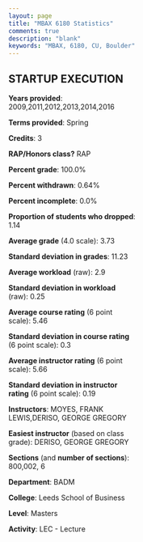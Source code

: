 ```yaml
---
layout: page
title: "MBAX 6180 Statistics"
comments: true
description: "blank"
keywords: "MBAX, 6180, CU, Boulder"
--- 
```

<head>
<script src="https://ajax.googleapis.com/ajax/libs/jquery/2.1.3/jquery.min.js"></script>
<script src="https://dl.dropboxusercontent.com/s/pc42nxpaw1ea4o9/highcharts.js?dl=0"></script>
<!-- <script src="../assets/js/highcharts.js"></script> -->
<style type="text/css">@font-face {
	font-family: "Bebas Neue";
	src: url(https://www.filehosting.org/file/details/544349/BebasNeue%20Regular.otf) format("opentype");
	}
	h1.Bebas { 
		font-family: "Bebas Neue", Verdana, Tahoma;
	}
</style>
</head>
<body>
	<div id="container" style="float: right; width: 45%; height: 88%; margin-left: 2.5%; margin-right: 2.5%;"></div>
	<script language="JavaScript">
		$(document).ready(function() {
		var chart = {type: 'column'};
		var title = {text: 'Grade Distribution'};
		var xAxis = {categories: ['A','B','C','D','F'],crosshair: true};
		var yAxis = {min: 0,title: {text: 'Percentage'}};
		var tooltip = {headerFormat: '<center><b><span style="font-size:20px">{point.key}</span></b></center>',
		               pointFormat: '<td style="padding:0"><b>{point.y:.1f}%</b></td>',
		               footerFormat: '</table>',shared: true,useHTML: true};
		var plotOptions = {column: {pointPadding: 0.0,borderWidth: 0}};  
		var credits = {enabled: false};var series= [{name: 'Percent',data: [86.21,12.64,1.15,0.0,0.0,]}];
		var json = {};
		json.chart = chart;
		json.title = title;
		json.tooltip = tooltip;
		json.xAxis = xAxis;
		json.yAxis = yAxis;  
		json.series = series;
		json.plotOptions = plotOptions;  
		json.credits = credits;
		$('#container').highcharts(json);
	});
	</script>
</body>
			   
## STARTUP EXECUTION

**Years provided**: 2009,2011,2012,2013,2014,2016

**Terms provided**: Spring

**Credits**: 3

**RAP/Honors class?** RAP

**Percent grade**: 100.0%

**Percent withdrawn**: 0.64%

**Percent incomplete**: 0.0%

**Proportion of students who dropped**: 1.14

**Average grade** (4.0 scale): 3.73

**Standard deviation in grades**: 11.23

**Average workload** (raw): 2.9

**Standard deviation in workload** (raw): 0.25

**Average course rating** (6 point scale): 5.46

**Standard deviation in course rating** (6 point scale): 0.3

**Average instructor rating** (6 point scale): 5.66

**Standard deviation in instructor rating** (6 point scale): 0.19

**Instructors**: MOYES, FRANK LEWIS,DERISO, GEORGE GREGORY

**Easiest instructor** (based on class grade): DERISO, GEORGE GREGORY

**Sections** (and **number of sections**): 800,002, 6

**Department**: BADM

**College**: Leeds School of Business

**Level**: Masters

**Activity**: LEC - Lecture
